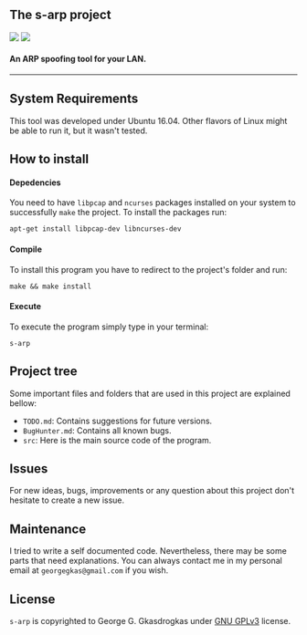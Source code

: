 ## The s-arp  project   
![](https://img.shields.io/badge/version-0.5-9B59B6.svg?style=flat-square) ![](https://img.shields.io/badge/license-GPLv3-1E8BC3.svg?style=flat-square)
#### An ARP spoofing tool for your LAN.
----------

## System Requirements

This tool was developed under Ubuntu 16.04. Other flavors of Linux might be able to run it, but it wasn't tested.

## How to install

#### Depedencies

You need to have `libpcap` and `ncurses` packages installed on your system to successfully `make` the project. To install the packages run:

    apt-get install libpcap-dev libncurses-dev

#### Compile

To install this program you have to redirect to the project's folder and run:

    make && make install

#### Execute

To execute the program simply type in your terminal:

    s-arp

## Project tree

Some important files and folders that are used in this project are explained bellow:

 -  `TODO.md`: Contains suggestions for future versions.    
 -  `BugHunter.md`: Contains all known bugs.
 - `src`: Here is the main source code of the program.

## Issues

For new ideas, bugs, improvements or any question about this project don't hesitate to create a new issue.

## Maintenance

I tried to write a self documented code. Nevertheless, there may be some parts that need explanations. You can always contact me in my personal email at `georgegkas@gmail.com` if you wish.

## License
`s-arp` is copyrighted to George G. Gkasdrogkas under [GNU GPLv3](https://www.gnu.org/licenses/gpl-3.0.en.html) license.

